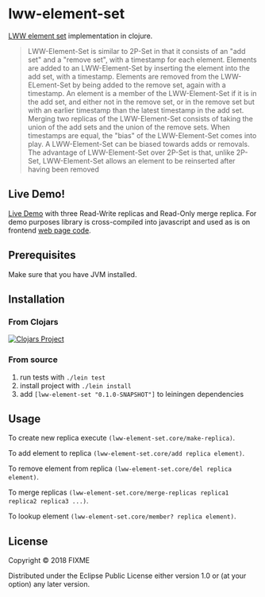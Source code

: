 # lww-element-set

[LWW element set](https://en.wikipedia.org/wiki/Conflict-free_replicated_data_type#LWW-Element-Set_(Last-Write-Wins-Element-Set)) implementation in clojure.

> LWW-Element-Set is similar to 2P-Set in that it consists of an "add set" and a "remove set", with a timestamp for each element. Elements are added to an LWW-Element-Set by inserting the element into the add set, with a timestamp. Elements are removed from the LWW-ELement-Set by being added to the remove set, again with a timestamp. An element is a member of the LWW-Element-Set if it is in the add set, and either not in the remove set, or in the remove set but with an earlier timestamp than the latest timestamp in the add set. Merging two replicas of the LWW-Element-Set consists of taking the union of the add sets and the union of the remove sets. When timestamps are equal, the "bias" of the LWW-Element-Set comes into play. A LWW-Element-Set can be biased towards adds or removals. The advantage of LWW-Element-Set over 2P-Set is that, unlike 2P-Set, LWW-Element-Set allows an element to be reinserted after having been removed

## Live Demo!

[Live Demo](https://edvorg.github.io/lww-element-set/resources/public/index.html) with three Read-Write replicas and Read-Only merge replica. For demo purposes library is cross-compiled into javascript and used as is on frontend [web page code](https://github.com/edvorg/lww-element-set/blob/gh-pages/src/lww_element_set/web.cljs).

## Prerequisites

Make sure that you have JVM installed.

## Installation

### From Clojars

[![Clojars Project](https://img.shields.io/clojars/v/lww-element-set.svg)](https://clojars.org/lww-element-set)

### From source

1. run tests with `./lein test`
2. install project with  `./lein install`
3. add `[lww-element-set "0.1.0-SNAPSHOT"]` to leiningen dependencies

## Usage

To create new replica execute `(lww-element-set.core/make-replica)`.

To add element to replica  `(lww-element-set.core/add replica element)`.

To remove element from replica `(lww-element-set.core/del replica element)`.

To merge replicas `(lww-element-set.core/merge-replicas replica1 replica2 replica3 ...)`.

To lookup element `(lww-element-set.core/member? replica element)`.

## License

Copyright © 2018 FIXME

Distributed under the Eclipse Public License either version 1.0 or (at
your option) any later version.
